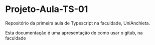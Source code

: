 # Projeto-Aula-TS-01
Repositório da primeira aula de Typescript na faculdade, UniAnchieta.

Esta documentação é uma apresentação de como usar o gitub, na faculdade
